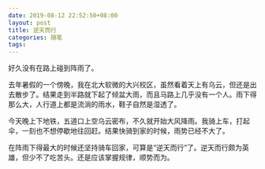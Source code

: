 ```yaml
---
date: 2019-08-12 22:52:50+08:00
layout: post
title: 逆天而行
categories: 随笔
tags: 
---
```


好久没有在路上碰到阵雨了。

去年暑假的一个傍晚，我在北大软微的大兴校区，虽然看着天上有乌云，但还是出去散步了。结果走到半路就下起了倾盆大雨，而且马路上几乎没有一个人。雨下得那么大，人行道上都是流淌的雨水，鞋子自然是湿透了。

今天晚上下地铁，五道口上空乌云密布，不久就开始大风降雨。我骑上车，打起伞，一刻也不想停歇地往回赶。结果快骑到家的时候，雨势已经不大了。

在阵雨下得最大的时候还坚持骑车回家，可算是“逆天而行”了。逆天而行颇为英雄，但少不了吃苦头。还是应该掌握规律，顺势而为。



